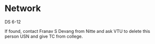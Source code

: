 # Network
DS 6-12


If found, contact Franav S Devang from Nitte and ask VTU to delete this person USN and give TC from college.
